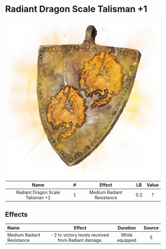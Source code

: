# Radiant Dragon Scale Talisman +1

![Copyrighted Image](RadiantDragonScaleTalisman+1.png)





|               Name               | # |          Effect          | LB | Value |
| :------------------------------: | :-: | :-----------------------: | :-: | :---: |
| Radiant Dragon Scale Talisman +1 | 1 | Medium Radiant Resistance | 0.2 |   ?   |

## Effects

| Name                      |                       Effect                       |    Duration    | Source |
| :------------------------ | :------------------------------------------------: | :------------: | :-----------: |
| Medium Radiant Resistance | -2 to victory levels received from Radiant damage. | While equipped |       5       |
